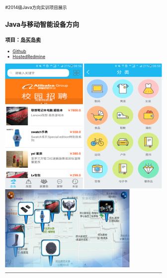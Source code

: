 #2014级Java方向实训项目展示

## Java与移动智能设备方向

### 项目：[岛买岛卖](./project/岛买岛卖/README.md) 

* [Github](https://github.com/xujihui/IslandTrading) 
* [HostedRedmine](http://www.hostedredmine.com/projects/island/wiki)

<img src="./image/岛买岛卖/4.png" width=250 height=400 />
<img src="./image/岛买岛卖/5.png" width=250 height=400 />

<img src="./image/岛买岛卖/11.png" width=400 height=250 />

---------
